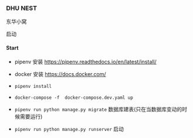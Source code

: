 ### DHU NEST
东华小窝

启动

#### Start

- pipenv 安装 https://pipenv.readthedocs.io/en/latest/install/
- docker 安装 https://docs.docker.com/


- `pipenv install`
- `docker-compose -f  docker-compose.dev.yaml up`
- `pipenv run python manage.py migrate` 数据库建表(只在当数据库变动的时候需要运行)
- `pipenv run python manage.py runserver` 启动
